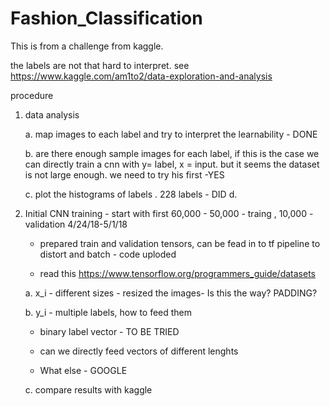 # Fashion_Classification
This is from a challenge from kaggle.

the labels are not that hard to interpret. see https://www.kaggle.com/am1to2/data-exploration-and-analysis

procedure
1. data analysis

   a. map images to each label and try to interpret the learnability - DONE
   
   b. are there enough sample images for each label, if this is the case we can directly train a cnn with y= label, x = input. but it seems the dataset is not large enough. we need to try his first -YES
   
   c. plot the histograms of labels . 228  labels - DID
   d. 
   
   
2. Initial CNN training - start with first 60,000 - 50,000 - traing , 10,000 - validation 4/24/18-5/1/18

      * prepared train and validation tensors, can be fead in to tf pipeline to distort and batch - code uploded
      
      * read this https://www.tensorflow.org/programmers_guide/datasets

   a. x_i - different sizes - resized the images- Is this the way? PADDING?
   
   b. y_i - multiple labels, how to feed them
   
      * binary label vector - TO BE TRIED
      
      * can we directly feed vectors of different lenghts
      
      * What else - GOOGLE
      
   c. compare results with kaggle

   
